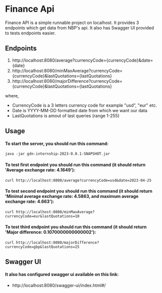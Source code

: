 # Finance Api

Finance API is a simple runnable project on localhost. It provides 3 endpoints which get data from NBP's api. It also has Swagger UI provided to tests endpoints easier.

## Endpoints

1. http://localhost:8080/average?currencyCode={currencyCode}&date={date}
2. http://localhost:8080/minMaxAverage?currencyCode={currencyCode}&lastQuotations={lastQuotations}
3. http://localhost:8080/majorDifference?currencyCode={currencyCode}&lastQuotations={lastQuotations}

where,
- CurrencyCode is a 3 letters currency code for example "usd", "eur" etc.
- Date is YYYY-MM-DD formatted date from which we want our data
- LastQuotations is amout of last queries (range 1-255)

## Usage

#### To start the server, you should run this command:
```
java -jar gdn-internship-2023-0.0.1-SNAPSHOT.jar
```

#### To test first endpoint you should run this command (it should return 'Average exchange rate: 4.1649'):
```
curl http://localhost:8080/average?currencyCode=usd&date=2023-04-25
```
#### To test second endpoint you should run this command (it should return 'Minimal average exchange rate: 4.5863, and maximum average exchange rate: 4.663'):
```
curl http://localhost:8080/minMaxAverage?currencyCode=eur&lastQuotations=10
```
#### To test third endpoint you should run this command (it should return 'Major difference: 0.1070000000000002'):
```
curl http://localhost:8080/majorDifference?currencyCode=gbp&lastQuotations=25
```
## Swagger UI
#### It also has configured swagger ui available on this link: 
- http://localhost:8080/swagger-ui/index.html#/

